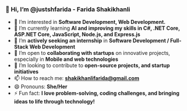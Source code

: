 ### 👋 Hi, I’m @justshfarida  - Farida Shakikhanli
- 👀 I’m interested in **Software Development, Web Development.**  
- 🌱 I’m currently learning **AI and improving my skills in C#, .NET Core, ASP.NET Core, JavaScript, Node.js, and Express.js**  
- 💼 I’m **actively seeking an internship** in **Software Development / Full-Stack Web Development**  
- 🚀 I’m open to **collaborating with startups** on innovative projects, especially in **Mobile and web technologies**  
- 💞️ I’m looking to contribute to **open-source projects, and startup initiatives**  
- 📫 How to reach me: **[shakikhanlifarida@gmail.com](mailto:shakikhanlifarida@gmail.com)**  
- 😄 Pronouns: **She/Her**  
- ⚡ Fun fact: **I love problem-solving, coding challenges, and bringing ideas to life through technology!**  
